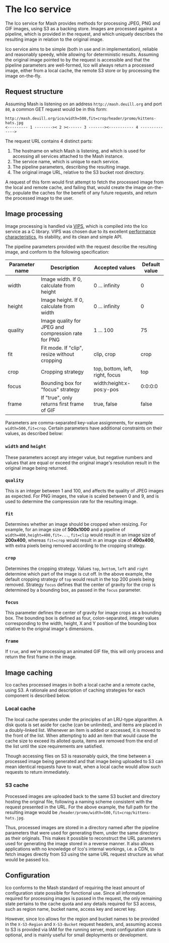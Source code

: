 # The Ico service

The Ico service for Mash provides methods for processing JPEG, PNG and GIF images, using S3 as a backing store. Images are processed against a pipeline, which is provided in the request, and which uniquely describes the resulting image in relation to the original image.

Ico service aims to be simple (both in use and in implementation), reliable and reasonably speedy, while allowing for deterministic results. Assuming the original image pointed to by the request is accessible and that the pipeline parameters are well-formed, Ico will always return a processed image, either from a local cache, the remote S3 store or by processing the image on-the-fly.

## Request structure

Assuming Mash is listening on an address `http://mash.deuill.org` and port `80`, a common GET request would be in this form:

```
http://mash.deuill.org/ico/width=500,fit=crop/header/promo/kittens-hats.jpg
<--------- 1 -------->< 2 ><------ 3 -------><----------- 4 -------------->
```

The request URL contains 4 distinct parts:

  1. The hostname on which Mash is listening, and which is used for accessing all services attached to the Mash instance.
  2. The service name, which is unique to each service.
  3. The pipeline parameters, describing the resulting image.
  4. The original image URL, relative to the S3 bucket root directory.

A request of this form would first attempt to fetch the processed image from the local and remote cache, and failing that, would create the image on-the-fly, populate the caches for the benefit of any future requests, and return the processed image to the user.

## Image processing

Image processing is handled via [VIPS](http://www.vips.ecs.soton.ac.uk), which is compiled into the Ico service as a C library. VIPS was chosen due to its excellent [performance characteristics](http://www.vips.ecs.soton.ac.uk/index.php?title=Speed_and_Memory_Use), its stability, and its clean and simple API.

The pipeline parameters provided with the request describe the resulting image, and conform to the following specification:

Parameter name | Description                                         | Accepted values                 | Default value
---------------|-----------------------------------------------------|---------------------------------|--------------
width          | Image width. If 0, calculate from height            | 0 ... infinity                  | 0
height         | Image height. If 0, calculate from width            | 0 ... infinity                  | 0
quality        | Image quality for JPEG and compression rate for PNG | 1 ... 100                       | 75
fit            | Fit mode. If "clip", resize without cropping        | clip, crop                      | crop
crop           | Cropping strategy                                   | top, bottom, left, right, focus | top
focus          | Bounding box for "focus" strategy                   | width:height:x-pos:y-pos        | 0:0:0:0
frame          | If "true", only returns first frame of GIF          | true, false                     | false

Parameters are comma-separated key-value assignments, for example `width=500,fit=crop`. Certain parameters have additional constraints on their values, as described below:

### `width` and `height`

These parameters accept any integer value, but negative numbers and values that are equal or exceed the original image's resolution result in the original image being returned.

### `quality`

This is an integer between 1 and 100, and affects the quality of JPEG images as expected. For PNG images, the value is scaled between 0 and 9, and is used to determine the compression rate for the resulting image.

### `fit`

Determines whether an image should be cropped when resizing. For example, for an image size of **500x1000** and a pipeline of `width=400,height=400,fit=...`, `fit=clip` would result in an image size of **200x400**, whereas `fit=crop` would result in an image size of **400x400**, with extra pixels being removed according to the cropping strategy.

### `crop`

Determines the cropping strategy. Values `top`, `bottom`, `left` and `right` determine which part of the image is cut off. In the above example, the default cropping strategy of `top` would result in the top 200 pixels being removed. Strategy `focus` defines that the center of gravity for the crop is determined by a bounding box, as passed in the `focus` parameter.

### `focus`

This parameter defines the center of gravity for image crops as a bounding box. The bounding box is defined as four, colon-separated, integer values corresponding to the width, height, X and Y position of the bounding box relative to the original image's dimensions.

### `frame`

If `true`, and we're processing an animated GIF file, this will only process and return the first frame in the image.

## Image caching

Ico caches processed images in both a local cache and a remote cache, using S3. A rationale and description of caching strategies for each component is described below.

### Local cache

The local cache operates under the principles of an LRU-type algoarithm. A disk quota is set aside for cache (can be unlimited), and items are placed in a doubly-linked list. Whenever an item is added or accessed, it is moved to the front of the list. When attempting to add an item that would cause the cache size to exceed its alloted quota, items are removed from the end of the list until the size requirements are satisfied.

Though accessing files on S3 is reasonably quick, the time between a processed image being generated and that image being uploaded to S3 can mean identical requests have to wait, when a local cache would allow such requests to return immediately.

### S3 cache

Processed images are uploaded back to the same S3 bucket and directory hosting the original file, following a naming scheme consistent with the request presented in the URL. For the above example, the full path for the resulting image would be `/header/promo/width=500,fit=crop/kittens-hats.jpg`.

Thus, processed images are stored in a directory named after the pipeline parameters that were used for generating them, under the same directory as their originals. This makes it possible to reconstruct the URL parameters used for generating the image stored in a reverse manner. It also allows applications with no knowledge of Ico's internal workings, i.e. a CDN, to fetch images directly from S3 using the same URL request structure as what would be passed Ico.

## Configuration

Ico conforms to the Mash standard of requiring the least amount of configuration state possible for functional use. Since all information required for processing images is passed in the request, the only remaining state pertains to the cache quota and any details required for S3 access, such as region name, bucket name, access key and secret key.

However, since Ico allows for the region and bucket names to be provided in the `X-S3-Region` and `X-S3-Bucket` request headers, and, assuming access to S3 is provided via IAM for the running server, most configuration state is optional, and is mainly useful for small deployments or development.
